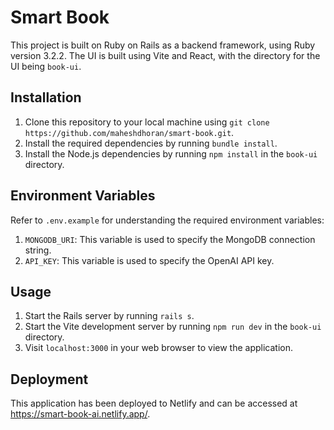 # Smart Book

This project is built on Ruby on Rails as a backend framework, using Ruby version 3.2.2. The UI is built using Vite and React, with the directory for the UI being `book-ui`.

## Installation

1. Clone this repository to your local machine using `git clone https://github.com/maheshdhoran/smart-book.git`.
2. Install the required dependencies by running `bundle install`.
3. Install the Node.js dependencies by running `npm install` in the `book-ui` directory.

## Environment Variables

Refer to `.env.example` for understanding the required environment variables:

1. `MONGODB_URI`: This variable is used to specify the MongoDB connection string.
2. `API_KEY`: This variable is used to specify the OpenAI API key.

## Usage

1. Start the Rails server by running `rails s`.
2. Start the Vite development server by running `npm run dev` in the `book-ui` directory.
3. Visit `localhost:3000` in your web browser to view the application.

## Deployment

This application has been deployed to Netlify and can be accessed at https://smart-book-ai.netlify.app/.